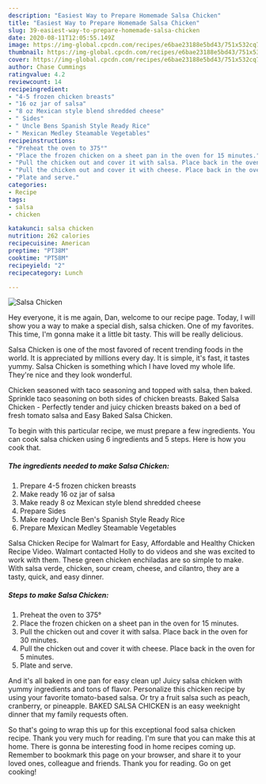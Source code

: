 ```yaml
---
description: "Easiest Way to Prepare Homemade Salsa Chicken"
title: "Easiest Way to Prepare Homemade Salsa Chicken"
slug: 39-easiest-way-to-prepare-homemade-salsa-chicken
date: 2020-08-11T12:05:55.149Z
image: https://img-global.cpcdn.com/recipes/e6bae23188e5bd43/751x532cq70/salsa-chicken-recipe-main-photo.jpg
thumbnail: https://img-global.cpcdn.com/recipes/e6bae23188e5bd43/751x532cq70/salsa-chicken-recipe-main-photo.jpg
cover: https://img-global.cpcdn.com/recipes/e6bae23188e5bd43/751x532cq70/salsa-chicken-recipe-main-photo.jpg
author: Chase Cummings
ratingvalue: 4.2
reviewcount: 14
recipeingredient:
- "4-5 frozen chicken breasts"
- "16 oz jar of salsa"
- "8 oz Mexican style blend shredded cheese"
- " Sides"
- " Uncle Bens Spanish Style Ready Rice"
- " Mexican Medley Steamable Vegetables"
recipeinstructions:
- "Preheat the oven to 375°"
- "Place the frozen chicken on a sheet pan in the oven for 15 minutes."
- "Pull the chicken out and cover it with salsa. Place back in the oven for 30 minutes."
- "Pull the chicken out and cover it with cheese. Place back in the oven for 5 minutes."
- "Plate and serve."
categories:
- Recipe
tags:
- salsa
- chicken

katakunci: salsa chicken 
nutrition: 262 calories
recipecuisine: American
preptime: "PT38M"
cooktime: "PT58M"
recipeyield: "2"
recipecategory: Lunch

---
```



![Salsa Chicken](https://img-global.cpcdn.com/recipes/e6bae23188e5bd43/751x532cq70/salsa-chicken-recipe-main-photo.jpg)

Hey everyone, it is me again, Dan, welcome to our recipe page. Today, I will show you a way to make a special dish, salsa chicken. One of my favorites. This time, I'm gonna make it a little bit tasty. This will be really delicious.

Salsa Chicken is one of the most favored of recent trending foods in the world. It is appreciated by millions every day. It is simple, it's fast, it tastes yummy. Salsa Chicken is something which I have loved my whole life. They're nice and they look wonderful.

Chicken seasoned with taco seasoning and topped with salsa, then baked. Sprinkle taco seasoning on both sides of chicken breasts. Baked Salsa Chicken - Perfectly tender and juicy chicken breasts baked on a bed of fresh tomato salsa and Easy Baked Salsa Chicken.


To begin with this particular recipe, we must prepare a few ingredients. You can cook salsa chicken using 6 ingredients and 5 steps. Here is how you cook that.

<!--inarticleads1-->

##### The ingredients needed to make Salsa Chicken:

1. Prepare 4-5 frozen chicken breasts
1. Make ready 16 oz jar of salsa
1. Make ready 8 oz Mexican style blend shredded cheese
1. Prepare  Sides
1. Make ready  Uncle Ben&#39;s Spanish Style Ready Rice
1. Prepare  Mexican Medley Steamable Vegetables


Salsa Chicken Recipe for Walmart for Easy, Affordable and Healthy Chicken Recipe Video. Walmart contacted Holly to do videos and she was excited to work with them. These green chicken enchiladas are so simple to make. With salsa verde, chicken, sour cream, cheese, and cilantro, they are a tasty, quick, and easy dinner. 

<!--inarticleads2-->

##### Steps to make Salsa Chicken:

1. Preheat the oven to 375°
1. Place the frozen chicken on a sheet pan in the oven for 15 minutes.
1. Pull the chicken out and cover it with salsa. Place back in the oven for 30 minutes.
1. Pull the chicken out and cover it with cheese. Place back in the oven for 5 minutes.
1. Plate and serve.


And it&#39;s all baked in one pan for easy clean up! Juicy salsa chicken with yummy ingredients and tons of flavor. Personalize this chicken recipe by using your favorite tomato-based salsa. Or try a fruit salsa such as peach, cranberry, or pineapple. BAKED SALSA CHICKEN is an easy weeknight dinner that my family requests often. 

So that's going to wrap this up for this exceptional food salsa chicken recipe. Thank you very much for reading. I'm sure that you can make this at home. There is gonna be interesting food in home recipes coming up. Remember to bookmark this page on your browser, and share it to your loved ones, colleague and friends. Thank you for reading. Go on get cooking!
